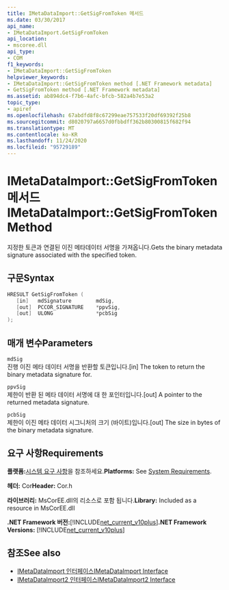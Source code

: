 ```yaml
---
title: IMetaDataImport::GetSigFromToken 메서드
ms.date: 03/30/2017
api_name:
- IMetaDataImport.GetSigFromToken
api_location:
- mscoree.dll
api_type:
- COM
f1_keywords:
- IMetaDataImport::GetSigFromToken
helpviewer_keywords:
- IMetaDataImport::GetSigFromToken method [.NET Framework metadata]
- GetSigFromToken method [.NET Framework metadata]
ms.assetid: ab894dc4-f7b6-4afc-bfcb-582a4b7e53a2
topic_type:
- apiref
ms.openlocfilehash: 67abdfd8f8c67299eae757533f20df69392f25b8
ms.sourcegitcommit: d8020797a6657d0fbbdff362b80300815f682f94
ms.translationtype: MT
ms.contentlocale: ko-KR
ms.lasthandoff: 11/24/2020
ms.locfileid: "95729189"
---
```

# <a name="imetadataimportgetsigfromtoken-method"></a><span data-ttu-id="7d361-102">IMetaDataImport::GetSigFromToken 메서드</span><span class="sxs-lookup"><span data-stu-id="7d361-102">IMetaDataImport::GetSigFromToken Method</span></span>

<span data-ttu-id="7d361-103">지정한 토큰과 연결된 이진 메타데이터 서명을 가져옵니다.</span><span class="sxs-lookup"><span data-stu-id="7d361-103">Gets the binary metadata signature associated with the specified token.</span></span>  
  
## <a name="syntax"></a><span data-ttu-id="7d361-104">구문</span><span class="sxs-lookup"><span data-stu-id="7d361-104">Syntax</span></span>  
  
```cpp  
HRESULT GetSigFromToken (
   [in]   mdSignature        mdSig,
   [out]  PCCOR_SIGNATURE    *ppvSig,
   [out]  ULONG              *pcbSig
);  
```  
  
## <a name="parameters"></a><span data-ttu-id="7d361-105">매개 변수</span><span class="sxs-lookup"><span data-stu-id="7d361-105">Parameters</span></span>  

 `mdSig`  
 <span data-ttu-id="7d361-106">진행 이진 메타 데이터 서명을 반환할 토큰입니다.</span><span class="sxs-lookup"><span data-stu-id="7d361-106">[in] The token to return the binary metadata signature for.</span></span>  
  
 `ppvSig`  
 <span data-ttu-id="7d361-107">제한이 반환 된 메타 데이터 서명에 대 한 포인터입니다.</span><span class="sxs-lookup"><span data-stu-id="7d361-107">[out] A pointer to the returned metadata signature.</span></span>  
  
 `pcbSig`  
 <span data-ttu-id="7d361-108">제한이 이진 메타 데이터 시그니처의 크기 (바이트)입니다.</span><span class="sxs-lookup"><span data-stu-id="7d361-108">[out] The size in bytes of the binary metadata signature.</span></span>  
  
## <a name="requirements"></a><span data-ttu-id="7d361-109">요구 사항</span><span class="sxs-lookup"><span data-stu-id="7d361-109">Requirements</span></span>  

 <span data-ttu-id="7d361-110">**플랫폼:**[시스템 요구 사항](../../get-started/system-requirements.md)을 참조하세요.</span><span class="sxs-lookup"><span data-stu-id="7d361-110">**Platforms:** See [System Requirements](../../get-started/system-requirements.md).</span></span>  
  
 <span data-ttu-id="7d361-111">**헤더:** Cor</span><span class="sxs-lookup"><span data-stu-id="7d361-111">**Header:** Cor.h</span></span>  
  
 <span data-ttu-id="7d361-112">**라이브러리:** MsCorEE.dll의 리소스로 포함 됩니다.</span><span class="sxs-lookup"><span data-stu-id="7d361-112">**Library:** Included as a resource in MsCorEE.dll</span></span>  
  
 <span data-ttu-id="7d361-113">**.NET Framework 버전:**[!INCLUDE[net_current_v10plus](../../../../includes/net-current-v10plus-md.md)]</span><span class="sxs-lookup"><span data-stu-id="7d361-113">**.NET Framework Versions:** [!INCLUDE[net_current_v10plus](../../../../includes/net-current-v10plus-md.md)]</span></span>  
  
## <a name="see-also"></a><span data-ttu-id="7d361-114">참조</span><span class="sxs-lookup"><span data-stu-id="7d361-114">See also</span></span>

- [<span data-ttu-id="7d361-115">IMetaDataImport 인터페이스</span><span class="sxs-lookup"><span data-stu-id="7d361-115">IMetaDataImport Interface</span></span>](imetadataimport-interface.md)
- [<span data-ttu-id="7d361-116">IMetaDataImport2 인터페이스</span><span class="sxs-lookup"><span data-stu-id="7d361-116">IMetaDataImport2 Interface</span></span>](imetadataimport2-interface.md)
